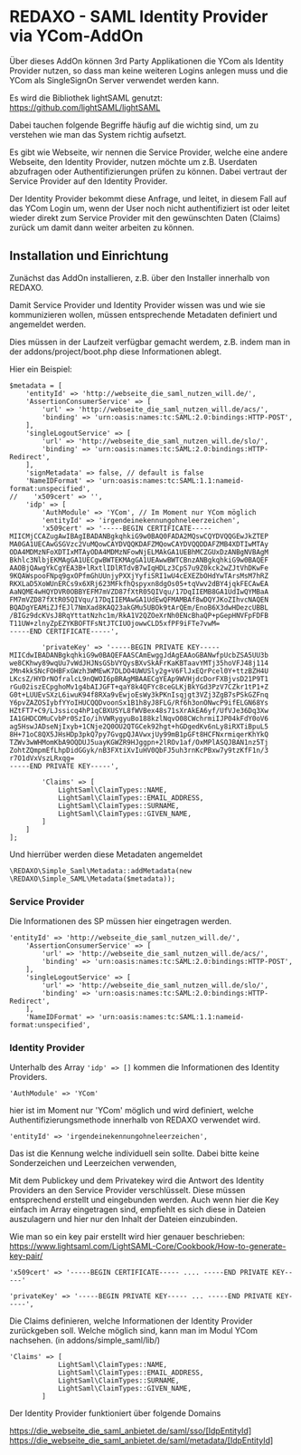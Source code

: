 # REDAXO - SAML Identity Provider via YCom-AddOn

Über dieses AddOn können 3rd Party Applikationen die YCom als Identity Provider nutzen, so dass man keine weiteren Logins anlegen muss und die YCom als SingleSignOn Server verwendet werden kann.

Es wird die Bibliothek lightSAML genutzt: https://github.com/lightSAML/lightSAML

Dabei tauchen folgende Begriffe häufig auf die wichtig sind, um zu verstehen wie man das System richtig aufsetzt.

Es gibt wie Webseite, wir nennen die Service Provider, welche eine andere Webseite, den Identity Provider, nutzen möchte um z.B. Userdaten abzufragen oder Authentifizierungen prüfen zu können. Dabei vertraut der Service Provider auf den Identity Provider.

Der Identity Provider bekommt diese Anfrage, und leitet, in diesem Fall auf das YCom Login um, wenn der User noch nicht authentifiziert ist oder leitet wieder direkt zum Service Provider mit den gewünschten Daten (Claims) zurück um damit dann weiter arbeiten zu können.

## Installation und Einrichtung

Zunächst das AddOn installieren, z.B. über den Installer innerhalb von REDAXO.

Damit Service Provider und Identity Provider wissen was und wie sie kommunizieren wollen, müssen entsprechende Metadaten definiert und angemeldet werden.

Dies müssen in der Laufzeit verfügbar gemacht werdem, z.B. indem man in der addons/project/boot.php diese Informationen ablegt.

Hier ein Beispiel:

```
$metadata = [
    'entityId' => 'http://webseite_die_saml_nutzen_will.de/',
    'AssertionConsumerService' => [
        'url' => 'http://webseite_die_saml_nutzen_will.de/acs/',
        'binding' => 'urn:oasis:names:tc:SAML:2.0:bindings:HTTP-POST',
    ],
    'singleLogoutService' => [
        'url' => 'http://webseite_die_saml_nutzen_will.de/slo/',
        'binding' => 'urn:oasis:names:tc:SAML:2.0:bindings:HTTP-Redirect',
    ],
    'signMetadata' => false, // default is false
    'NameIDFormat' => 'urn:oasis:names:tc:SAML:1.1:nameid-format:unspecified',
//    'x509cert' => '',
    'idp' => [
        'AuthModule' => 'YCom', // Im Moment nur YCom möglich
        'entityId' => 'irgendeinekennungohneleerzeichen',
        'x509cert' => '-----BEGIN CERTIFICATE-----
MIICMjCCAZugAwIBAgIBADANBgkqhkiG9w0BAQ0FADA2MQswCQYDVQQGEwJkZTEP
MA0GA1UECAwGSGVzc2VuMQowCAYDVQQKDAFZMQowCAYDVQQDDAFZMB4XDTIwMTAy
ODA4MDMzNFoXDTIxMTAyODA4MDMzNFowNjELMAkGA1UEBhMCZGUxDzANBgNVBAgM
Bkhlc3NlbjEKMAgGA1UECgwBWTEKMAgGA1UEAwwBWTCBnzANBgkqhkiG9w0BAQEF
AAOBjQAwgYkCgYEA3B+lRxtlIDlRTdvB7wIqHDLz3CpS7u9Z0kck2wZJtVhDKwFe
9KQAWspooFNpq9gxOPfmGhUUnjyPXXjYyfiSRI1wU4cEXEZbOHdYwTArsMsM7hRZ
RKXLaD5XoWUnERCs9x6XRj623MFkfhQspyxn8dgOs05+tqVwv2dBY4jqkFECAwEA
AaNQME4wHQYDVR0OBBYEFM7mVZD87fXtR05QIVqu/17DqIIEMB8GA1UdIwQYMBaA
FM7mVZD87fXtR05QIVqu/17DqIIEMAwGA1UdEwQFMAMBAf8wDQYJKoZIhvcNAQEN
BQADgYEAMiZJfEJl7NmXad8KAQ23akGMu5UBOk9tArQEm/EnoB6X3dwHDezcUBBL
/BIGz9dcKVsJ8RqYttatNzhc1m/RkA1V2QZOeXrNh0ENcBhaQP+pGepHNVFpFDFB
T11UW+zlnyZpEZYKBOFTFsNtJTCIUOjowwCLD5xfPF9iFTe7vwM=
-----END CERTIFICATE-----',

        'privateKey' => '-----BEGIN PRIVATE KEY-----
MIICdwIBADANBgkqhkiG9w0BAQEFAASCAmEwggJdAgEAAoGBANwfpUcbZSA5UU3b
we8CKhwy89wqUu7vWdJHJNsGSbVYQysBXvSkAFrKaKBTaavYMTj35hoVFJ48j114
2Mn4kkSNcFOHBFxGWzh3WMEwK7DLDO4UWUSly2g+V6FlJxEQrPcel0Y+ttzBZH4U
LKcsZ/HYDrNOfralcL9nQWOI6pBRAgMBAAECgYEAp9WVHjdcDorFXBjvsD21P9T1
rGu02iszECpghoMv1g4bAIJGFT+qaY8k4QFYc8ceGLKjBkYGd3PzV7CZkr1tP1+Z
G0t+LUUEvSXzL6iwuK94f8RXa9vEwjoEsWy3kPKnIsqjgt3VZj3ZgB7sPSkGZFnq
Y6pvZAZOSIybfYYoIHUCQQDvoonSx1B1h8yJ8FLG/Rf6h3onONwcP9ifELGN68Ys
HZtFT7+C9/LJssicq4hP1qCBXUSYL8fWVBex48s71sXrAkEA6yf/UfVJe36Dq3Xw
IA1GHDCOMuCvbPr0SzIo/ihVWRygyuBo188kzlNqvO08CWchrmiIJP04kFdY0oV6
ag5HswJADseNjIxyb+1CNje2Q0OU2QTGCek92hgt+hGDgedKv6nLy8iRXTiBpuL5
8H+71oC8QX5JHsHDp3pkQ7py7GvgpQJAVwxjUy99mB1pGFt8HCFNxrmiqerKhYkQ
TZWv3wWHMomKbA9OQDUJ5uayKGWZR9HJggpn+2lROv1af/OxMPlASQJBAN1nz5Tj
ZohtZQmpmEfLhpDidGGyk/nB3FXtiXvIuHV0QbFJ5uh3rnKcPBxw7y9tzKfF1n/3
r7O1dVxVszLRxqg=
-----END PRIVATE KEY-----',

        'Claims' => [
            LightSaml\ClaimTypes::NAME,
            LightSaml\ClaimTypes::EMAIL_ADDRESS,
            LightSaml\ClaimTypes::SURNAME,
            LightSaml\ClaimTypes::GIVEN_NAME,
        ]
    ]
];
```

Und hierrüber werden diese Metadaten angemeldet

```
\REDAXO\Simple_Saml\Metadata::addMetadata(new \REDAXO\Simple_SAML\Metadata($metadata));
```

### Service Provider

Die Informationen des SP müssen hier eingetragen werden.

```
'entityId' => 'http://webseite_die_saml_nutzen_will.de/',
    'AssertionConsumerService' => [
        'url' => 'http://webseite_die_saml_nutzen_will.de/acs/',
        'binding' => 'urn:oasis:names:tc:SAML:2.0:bindings:HTTP-POST',
    ],
    'singleLogoutService' => [
        'url' => 'http://webseite_die_saml_nutzen_will.de/slo/',
        'binding' => 'urn:oasis:names:tc:SAML:2.0:bindings:HTTP-Redirect',
    ],
    'NameIDFormat' => 'urn:oasis:names:tc:SAML:1.1:nameid-format:unspecified',

```

### Identity Provider

Unterhalb des Array `'idp' => []` kommen die Informationen des Identity Providers.

``` 
'AuthModule' => 'YCom'
```

hier ist im Moment nur 'YCom' möglich und wird definiert, welche Authentifizierungsmethode innerhalb von REDAXO verwendet wird.

```
'entityId' => 'irgendeinekennungohneleerzeichen',
```

Das ist die Kennung welche individuell sein sollte. Dabei bitte keine Sonderzeichen und Leerzeichen verwenden,

Mit dem Publickey und dem Privatekey wird die Antwort des Identity Providers an den Service Provider verschlüsselt.
Diese müssen entsprechend erstellt und eingebunden werden. Auch wenn hier die Key einfach im Array eingetragen sind, empfiehlt es sich diese in Dateien auszulagern und hier nur den Inhalt der Dateien einzubinden.

Wie man so ein key pair erstellt wird hier genauer beschrieben: https://www.lightsaml.com/LightSAML-Core/Cookbook/How-to-generate-key-pair/

```
'x509cert' => '-----BEGIN CERTIFICATE----- .... -----END PRIVATE KEY-----'
```

```
'privateKey' => '-----BEGIN PRIVATE KEY----- ... -----END PRIVATE KEY-----',
```

Die Claims definieren, welche Informationen der Identity Provider zurückgeben soll. Welche möglich sind, kann man im Modul YCom nachsehen. (in addons/simple_saml/lib/)

```
'Claims' => [
            LightSaml\ClaimTypes::NAME,
            LightSaml\ClaimTypes::EMAIL_ADDRESS,
            LightSaml\ClaimTypes::SURNAME,
            LightSaml\ClaimTypes::GIVEN_NAME,
        ]
```

Der Identity Provider funktioniert über folgende Domains

https://die_webseite_die_saml_anbietet.de/saml/sso/[IdpEntityId]
https://die_webseite_die_saml_anbietet.de/saml/metadata/[IdpEntityId]




